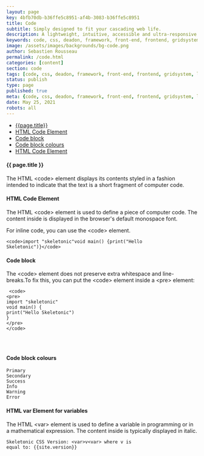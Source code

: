 ```yaml
---
layout: page
key: 4bfb70db-b36ffe5c8951-af4b-3083-b36ffe5c8951
title: Code
subtitle: Simply designed to fit your cascading web life.
description: A lightweight, intuitive, accessible and ultra-responsive CSS Framework to streamline your Digital and Mobile Web development needs.
keywords: code, css, deadon, framework, front-end, frontend, gridsystem, lightweight, mobile-first, modern, responsive, semantic, skeletonic, skeletonic.css, style-agnostic
image: /assets/images/backgrounds/bg-code.png
author: Sebastien Rousseau
permalink: /code.html
categories: [content]
section: code
tags: [code, css, deadon, framework, front-end, frontend, gridsystem, lightweight, mobile-first, modern, responsive, semantic, skeletonic, skeletonic.css, style-agnostic]
status: publish
type: page
published: true
meta: {code, css, deadon, framework, front-end, frontend, gridsystem, lightweight, mobile-first, modern, responsive, semantic, skeletonic, skeletonic.css, style-agnostic}
date: May 25, 2021
robots: all
---
```


<!-- Code -->
<section class="grid-flex text-left">
    <div class="flex-4">
    <nav class="nav-page" aria-label="{{page.title}} Navigation"> 
        <ul class="nav"> 
            <li><a href="#{{page.title | downcase | replace: ' ', '-' }}">{{page.title}}</a></li>
            <li><a href="#{{'HTML Code Element' | downcase | replace: ' ', '-' }}">HTML Code Element</a></li>
            <li><a href="#{{'Code block' | downcase | replace: ' ', '-' }}">Code block</a></li>
            <li><a href="#{{'Code block colours' | downcase | replace: ' ', '-' }}">Code block colours</a></li>
            <li><a href="#{{'HTML Code Element' | downcase | replace: ' ', '-' }}">HTML Code Element</a></li>
        </ul> 
    </nav>
</div>
<div class="flex-8" markdown="1">

#### {{ page.title }}

 The HTML &lt;code&gt; element displays its contents styled in a fashion intended to indicate that the text is a short fragment of computer code.

#### HTML Code Element

The HTML &lt;code&gt; element  is used to define a piece of computer code. The content inside is displayed in the browser's default monospace font.

For inline code, you can use the &lt;code&gt; element.

<code>&lt;code&gt;import "skeletonic"void main() {print("Hello Skeletonic")}&lt;/code&gt;</code>

#### Code block

The &lt;code&gt; element does not preserve extra whitespace and line-breaks.To fix this, you can put the &lt;code&gt; element inside a &lt;pre&gt; element:
<code>
    <pre>
&lt;code&gt;&#10;    &lt;pre&gt;&#10;    import &quot;skeletonic&quot;&#10;        void main() {&#10;            print(&quot;Hello Skeletonic&quot;)&#10;        }&#10;    &lt;/pre&gt;&#10;&lt;/code&gt;                    
    </pre>
</code>                

#### Code block colours

<code class="primary">Primary</code>                
<code class="secondary">Secondary</code>                
<code class="success">Success</code>                
<code class="info">Info</code>                
<code class="warning">Warning</code>                
<code class="error">Error</code>                

#### HTML var Element for variables

The HTML &lt;var&gt; element is used to define a variable in programming or in a mathematical expression. The content inside is typically displayed in italic.
                
<code>Skeletonic CSS Version: &lt;var&gt;v&lt;var&gt; where v is equal to: {{site.version}}</code>                
    
</div>
</section>
<!-- End Code -->